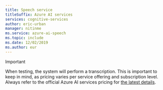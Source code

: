 ```yaml
---
title: Speech service
titleSuffix: Azure AI services
services: cognitive-services
author: eric-urban
manager: nitinme
ms.service: azure-ai-speech
ms.topic: include
ms.date: 12/02/2019
ms.author: eur
---
```


> [!IMPORTANT]
> When testing, the system will perform a transcription. This is important to keep in mind, as pricing varies per service offering and subscription level. Always refer to the official Azure AI services pricing for [the latest details](https://azure.microsoft.com/pricing/details/cognitive-services/speech-services).
